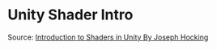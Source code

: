 # Unity Shader Intro

Source: [Introduction to Shaders in Unity By Joseph Hocking](https://www.raywenderlich.com/5671826-introduction-to-shaders-in-unity)
